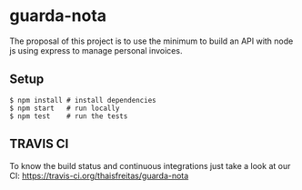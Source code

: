 # guarda-nota

The proposal of this project is to use the minimum to build an API with node js using express to manage personal invoices. 

## Setup

```
$ npm install # install dependencies
$ npm start   # run locally
$ npm test    # run the tests
```

## TRAVIS CI 
To know the build status and continuous integrations just take a look at our CI:
https://travis-ci.org/thaisfreitas/guarda-nota

